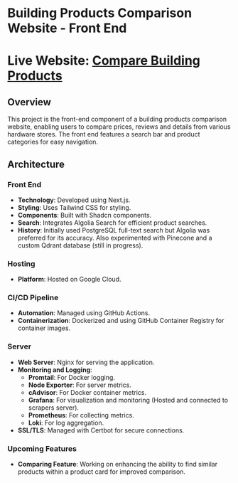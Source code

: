 # Building Products Comparison Website - Front End

# Live Website: [Compare Building Products](https://compareproducts.wlodzimierrr.co.uk/)

## Overview

This project is the front-end component of a building products comparison website, enabling users to compare prices, reviews and details from various hardware stores. The front end features a search bar and product categories for easy navigation.

## Architecture

### Front End

- **Technology**: Developed using Next.js.
- **Styling**: Uses Tailwind CSS for styling.
- **Components**: Built with Shadcn components.
- **Search**: Integrates Algolia Search for efficient product searches.
- **History**: Initially used PostgreSQL full-text search but Algolia was preferred for its accuracy. Also experimented with Pinecone and a custom Qdrant database (still in progress).

### Hosting

- **Platform**: Hosted on Google Cloud.

### CI/CD Pipeline

- **Automation**: Managed using GitHub Actions.
- **Containerization**: Dockerized and using GitHub Container Registry for container images.

### Server

- **Web Server**: Nginx for serving the application.
- **Monitoring and Logging**: 
  - **Promtail**: For Docker logging.
  - **Node Exporter**: For server metrics.
  - **cAdvisor**: For Docker container metrics.
  - **Grafana**: For visualization and monitoring (Hosted and connected to scrapers server).
  - **Prometheus**: For collecting metrics.
  - **Loki**: For log aggregation.
- **SSL/TLS**: Managed with Certbot for secure connections.

### Upcoming Features

- **Comparing Feature**: Working on enhancing the ability to find similar products within a product card for improved comparison.
